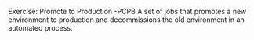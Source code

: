 Exercise: Promote to Production -PCPB
A set of jobs that promotes a new environment to production and decommissions the old environment in an automated process.
